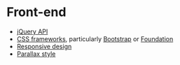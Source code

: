 Front-end
=========

* [jQuery API](http://api.jquery.com/)
* [CSS frameworks](http://mashable.com/2013/04/26/css-boilerplates-frameworks/),
particularly [Bootstrap](http://getbootstrap.com/getting-started/)
or [Foundation](http://foundation.zurb.com/)
* [Responsive design](http://coding.smashingmagazine.com/2011/01/12/guidelines-for-responsive-web-design/)
* [Parallax style](http://webdesignledger.com/inspiration/21-examples-of-parallax-scrolling-in-web-design)
